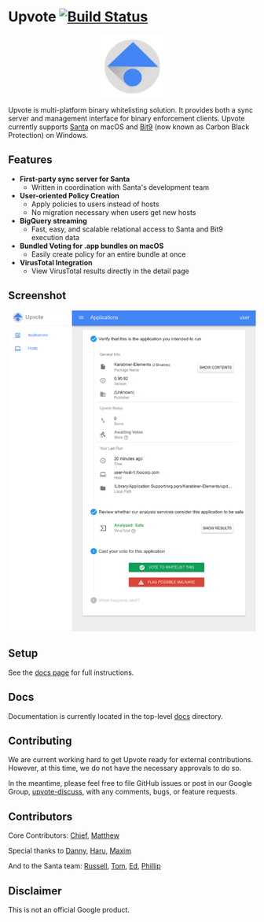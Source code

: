 <!-- mdformat off(GitHub header) -->
Upvote
[![Build Status](https://travis-ci.com/google/upvote.svg?token=s6uTQfwvqCpdWthaypND&branch=master)](https://travis-ci.com/google/upvote)
======
<!-- mdformat on -->

<p align="center">
  <a href="#upvote--">
    <img src="upvote/gae/modules/upvote_app/frontend/web_ui/static/upvote_logo.svg" alt="Upvote Icon" width=128 />
  </a>
</p>

Upvote is multi-platform binary whitelisting solution. It provides both a sync
server and management interface for binary enforcement clients. Upvote currently
supports [Santa](https://github.com/google/santa) on macOS and
[Bit9](https://www.carbonblack.com/products/cb-protection/) (now known as Carbon
Black Protection) on Windows.

## Features

-   **First-party sync server for Santa**
    -   Written in coordination with Santa's development team
-   **User-oriented Policy Creation**
    -   Apply policies to users instead of hosts
    -   No migration necessary when users get new hosts
-   **BigQuery streaming**
    -   Fast, easy, and scalable relational access to Santa and Bit9 execution
        data
-   **Bundled Voting for .app bundles on macOS**
    -   Easily create policy for an entire bundle at once
-   **VirusTotal Integration**
    -   View VirusTotal results directly in the detail page

## Screenshot

<kbd> <img src="./docs/images/screenshot_voting.png" alt="Voting page screenshot"> </kbd>

## Setup

See the [docs page](setup.md) for full instructions.

## Docs

Documentation is currently located in the top-level [docs](./docs/) directory.

## Contributing

We are current working hard to get Upvote ready for external contributions.
However, at this time, we do not have the necessary approvals to do so.

In the meantime, please feel free to file GitHub issues or post in our Google
Group, [upvote-discuss](https://groups.google.com/forum/#!forum/upvote-discuss),
with any comments, bugs, or feature requests.

## Contributors

Core Contributors: [Chief](https://github.com/chief8192),
[Matthew](https://github.com/msuozzo)

Special thanks to [Danny](https://github.com/danielloera),
[Haru](https://github.com/haruphoenix), [Maxim](https://github.com/maximermilov)

And to the Santa team: [Russell](https://github.com/russellhancox),
[Tom](https://github.com/tburgin), [Ed](https://github.com/eigerman),
[Phillip](https://github.com/nguyen-phillip)

## Disclaimer

This is not an official Google product.
